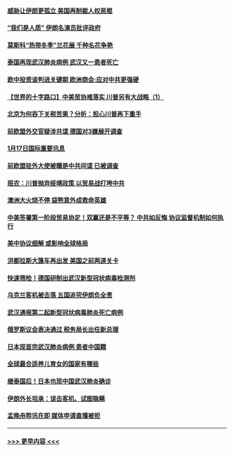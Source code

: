 #### [威胁让伊朗更孤立 美国再制裁人权恶棍](../pages/prog202/a102755094.md?t=01180755) 
#### [“我们是人质” 伊朗名演员批评政府](../pages/prog202/a102755061.md?t=01180755) 
#### [莫斯科“热带冬季”兰花展 千种名花争艳](../pages/prog202/a102754998.md?t=01180755) 
#### [泰国再现武汉肺炎病例 武汉又一患者死亡](../pages/prog202/a102754990.md?t=01180755) 
#### [欧中投资谈判进关键期 欧洲商会:应对中共更强硬](../pages/prog202/a102754953.md?t=01180755) 
#### [【世界的十字路口】中美贸协难落实 川普另有大战略（1）](../pages/prog202/a102754926.md?t=01180755) 
#### [北京为何吞下关税苦果？分析：担心川普再下重手](../pages/prog202/a102754783.md?t=01180755) 
#### [前欧盟外交官疑涉共谍 德国对3嫌展开调查](../pages/prog202/a102754805.md?t=01180755) 
#### [1月17日国际重要讯息](../pages/prog202/a102754803.md?t=01180755) 
#### [前欧盟驻外大使被曝是中共间谍 已被调查](../pages/prog202/a102754719.md?t=01180755) 
#### [班农：川普抛弃绥靖政策 以贸易战打垮中共](../pages/prog202/a102754679.md?t=01180755) 
#### [澳洲大火烧不停 袋熊意外成救命英雄](../pages/prog202/a102754614.md?t=01180755) 
#### [中美签署第一阶段贸易协定！双赢还是不平等？ 中共如反悔 协议监督机制如何执行](../pages/prog202/a102754464.md?t=01180755) 
#### [美中协议细解 或影响全球格局](../pages/prog202/a102754450.md?t=01180755) 
#### [洪都拉斯大篷车再出发 美国之前两道关卡](../pages/prog202/a102754430.md?t=01180755) 
#### [快速筛检！德国研制出武汉新型冠状病毒检测剂](../pages/prog202/a102754330.md?t=01180755) 
#### [乌克兰客机被击落 五国追究伊朗负全责](../pages/prog202/a102754374.md?t=01180755) 
#### [武汉通报第二起新型冠状病毒肺炎死亡病例](../pages/prog202/a102754298.md?t=01180755) 
#### [俄罗斯议会表决通过 税务局长出任新总理](../pages/prog202/a102754288.md?t=01180755) 
#### [日本现首宗武汉肺炎病例 患者中国籍](../pages/prog202/a102754250.md?t=01180755) 
#### [全球最合适养儿育女的国家有哪些](../pages/prog202/a102754198.md?t=01180755) 
#### [继泰国后！日本也现中国武汉肺炎确诊](../pages/prog202/a102754064.md?t=01180755) 
#### [伊朗外长坦承：误击客机、试图隐瞒](../pages/prog202/a102754062.md?t=01180755) 
#### [孟晚舟聆讯在即 媒体申请直播被拒](../pages/prog202/a102754058.md?t=01180755) 

----
#### [ >>> 更早内容 <<< ](../indexes/prog202-earlier.md)
